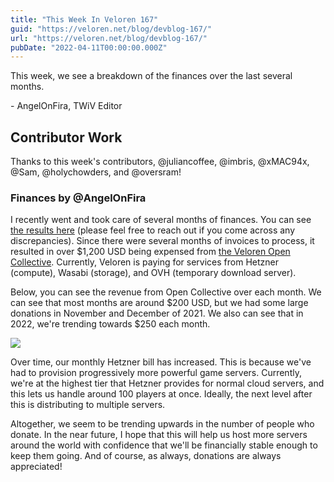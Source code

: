 ```yaml
---
title: "This Week In Veloren 167"
guid: "https://veloren.net/blog/devblog-167/"
url: "https://veloren.net/blog/devblog-167/"
pubDate: "2022-04-11T00:00:00.000Z"
---
```


This week, we see a breakdown of the finances over the last several months.

\- AngelOnFira, TWiV Editor

## Contributor Work

Thanks to this week's contributors, @juliancoffee, @imbris, @xMAC94x, @Sam, @holychowders, and @oversram!

### Finances by @AngelOnFira

I recently went and took care of several months of finances. You can see [the results here](https://docs.google.com/spreadsheets/d/1Fk6kDsCdZLhVszXdsWUjoG4Cgc3cLbTqJgZ-gY3Ndq0/edit#gid=0) (please feel free to reach out if you come across any discrepancies). Since there were several months of invoices to process, it resulted in over $1,200 USD being expensed from [the Veloren Open Collective](https://opencollective.com/veloren/expenses). Currently, Veloren is paying for services from Hetzner (compute), Wasabi (storage), and OVH (temporary download server).

Below, you can see the revenue from Open Collective over each month. We can see that most months are around $200 USD, but we had some large donations in November and December of 2021. We also can see that in 2022, we're trending towards $250 each month.

![](https://s3.eu-central-2.wasabisys.com/veloren-blog/cdn/539518074106413056/966856113599430686/unknown.png)

Over time, our monthly Hetzner bill has increased. This is because we've had to provision progressively more powerful game servers. Currently, we're at the highest tier that Hetzner provides for normal cloud servers, and this lets us handle around 100 players at once. Ideally, the next level after this is distributing to multiple servers.

Altogether, we seem to be trending upwards in the number of people who donate. In the near future, I hope that this will help us host more servers around the world with confidence that we'll be financially stable enough to keep them going. And of course, as always, donations are always appreciated!
